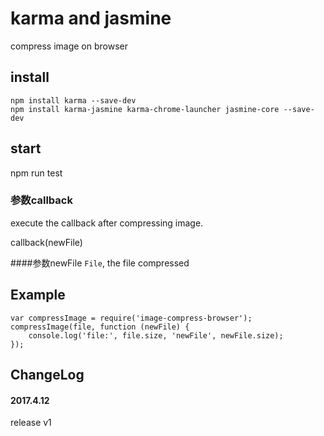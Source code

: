 karma and jasmine
==========

compress image on browser


## install
```
npm install karma --save-dev
npm install karma-jasmine karma-chrome-launcher jasmine-core --save-dev
```

## start
npm run test

### 参数callback
execute the callback after compressing image.

callback(newFile)

####参数newFile
`File`, the file compressed

## Example

```
var compressImage = require('image-compress-browser');
compressImage(file, function (newFile) {
    console.log('file:', file.size, 'newFile', newFile.size);
});
```

## ChangeLog
#### 2017.4.12
release v1
